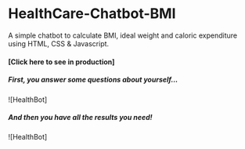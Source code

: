 # HealthCare-Chatbot-BMI
 A simple chatbot to calculate BMI, ideal weight and caloric expenditure using HTML, CSS & Javascript.

#### [Click here to see in production]
##### First, you answer some questions about yourself...

![HealthBot]
##### And then you have all the results you need!

![HealthBot]
